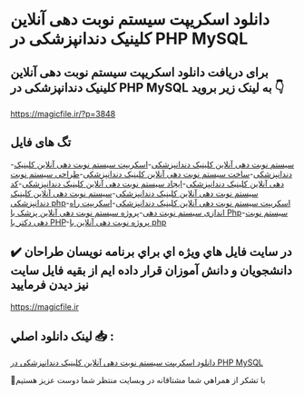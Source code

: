 # دانلود اسکریپت سیستم نوبت دهی آنلاین کلینیک دندانپزشکی در PHP MySQL

## برای دریافت دانلود اسکریپت سیستم نوبت دهی آنلاین کلینیک دندانپزشکی در PHP MySQL به لینک زیر بروید 👇

https://magicfile.ir/?p=3848

## تگ های فایل

-[سیستم نوبت دهی آنلاین کلینیک دندانپزشکی](https://magicfile.ir/product/%d8%a7%d8%b3%da%a9%d8%b1%db%8c%d9%be%d8%aa-%d8%b3%db%8c%d8%b3%d8%aa%d9%85-%d9%86%d9%88%d8%a8%d8%aa-%d8%af%d9%87%db%8c-%d8%a2%d9%86%d9%84%d8%a7%db%8c%d9%86-%da%a9%d9%84%db%8c%d9%86%db%8c%da%a9-%d8%af%d9%86%d8%af%d8%a7%d9%86%d9%be%d8%b2%d8%b4%da%a9%db%8c-php-mysql/)-[اسکریپت سیستم نوبت دهی آنلاین کلینیک دندانپزشکی](https://magicfile.ir/product/%d8%a7%d8%b3%da%a9%d8%b1%db%8c%d9%be%d8%aa-%d8%b3%db%8c%d8%b3%d8%aa%d9%85-%d9%86%d9%88%d8%a8%d8%aa-%d8%af%d9%87%db%8c-%d8%a2%d9%86%d9%84%d8%a7%db%8c%d9%86-%da%a9%d9%84%db%8c%d9%86%db%8c%da%a9-%d8%af%d9%86%d8%af%d8%a7%d9%86%d9%be%d8%b2%d8%b4%da%a9%db%8c-php-mysql/)-[ساخت سیستم نوبت دهی آنلاین کلینیک دندانپزشکی](https://magicfile.ir/product/%d8%a7%d8%b3%da%a9%d8%b1%db%8c%d9%be%d8%aa-%d8%b3%db%8c%d8%b3%d8%aa%d9%85-%d9%86%d9%88%d8%a8%d8%aa-%d8%af%d9%87%db%8c-%d8%a2%d9%86%d9%84%d8%a7%db%8c%d9%86-%da%a9%d9%84%db%8c%d9%86%db%8c%da%a9-%d8%af%d9%86%d8%af%d8%a7%d9%86%d9%be%d8%b2%d8%b4%da%a9%db%8c-php-mysql/)-[طراحی سیستم نوبت دهی آنلاین کلینیک دندانپزشکی](https://magicfile.ir/product/%d8%a7%d8%b3%da%a9%d8%b1%db%8c%d9%be%d8%aa-%d8%b3%db%8c%d8%b3%d8%aa%d9%85-%d9%86%d9%88%d8%a8%d8%aa-%d8%af%d9%87%db%8c-%d8%a2%d9%86%d9%84%d8%a7%db%8c%d9%86-%da%a9%d9%84%db%8c%d9%86%db%8c%da%a9-%d8%af%d9%86%d8%af%d8%a7%d9%86%d9%be%d8%b2%d8%b4%da%a9%db%8c-php-mysql/)-[ایجاد سیستم نوبت دهی آنلاین کلینیک دندانپزشکی](https://magicfile.ir/product/%d8%a7%d8%b3%da%a9%d8%b1%db%8c%d9%be%d8%aa-%d8%b3%db%8c%d8%b3%d8%aa%d9%85-%d9%86%d9%88%d8%a8%d8%aa-%d8%af%d9%87%db%8c-%d8%a2%d9%86%d9%84%d8%a7%db%8c%d9%86-%da%a9%d9%84%db%8c%d9%86%db%8c%da%a9-%d8%af%d9%86%d8%af%d8%a7%d9%86%d9%be%d8%b2%d8%b4%da%a9%db%8c-php-mysql/)-[کد سیستم نوبت دهی آنلاین کلینیک دندانپزشکی](https://magicfile.ir/product/%d8%a7%d8%b3%da%a9%d8%b1%db%8c%d9%be%d8%aa-%d8%b3%db%8c%d8%b3%d8%aa%d9%85-%d9%86%d9%88%d8%a8%d8%aa-%d8%af%d9%87%db%8c-%d8%a2%d9%86%d9%84%d8%a7%db%8c%d9%86-%da%a9%d9%84%db%8c%d9%86%db%8c%da%a9-%d8%af%d9%86%d8%af%d8%a7%d9%86%d9%be%d8%b2%d8%b4%da%a9%db%8c-php-mysql/)-[سیستم نوبت دهی آنلاین کلینیک دندانپزشکی php](https://magicfile.ir/product/%d8%a7%d8%b3%da%a9%d8%b1%db%8c%d9%be%d8%aa-%d8%b3%db%8c%d8%b3%d8%aa%d9%85-%d9%86%d9%88%d8%a8%d8%aa-%d8%af%d9%87%db%8c-%d8%a2%d9%86%d9%84%d8%a7%db%8c%d9%86-%da%a9%d9%84%db%8c%d9%86%db%8c%da%a9-%d8%af%d9%86%d8%af%d8%a7%d9%86%d9%be%d8%b2%d8%b4%da%a9%db%8c-php-mysql/)-[اسکریپت سیستم نوبت دهی آنلاین کلینیک دندانپزشکی](https://magicfile.ir/product/%d8%a7%d8%b3%da%a9%d8%b1%db%8c%d9%be%d8%aa-%d8%b3%db%8c%d8%b3%d8%aa%d9%85-%d9%86%d9%88%d8%a8%d8%aa-%d8%af%d9%87%db%8c-%d8%a2%d9%86%d9%84%d8%a7%db%8c%d9%86-%da%a9%d9%84%db%8c%d9%86%db%8c%da%a9-%d8%af%d9%86%d8%af%d8%a7%d9%86%d9%be%d8%b2%d8%b4%da%a9%db%8c-php-mysql/)-[اسکریپت راه اندازی سیستم نوبت دهی](https://magicfile.ir/product/%d8%a7%d8%b3%da%a9%d8%b1%db%8c%d9%be%d8%aa-%d8%b3%db%8c%d8%b3%d8%aa%d9%85-%d9%86%d9%88%d8%a8%d8%aa-%d8%af%d9%87%db%8c-%d8%a2%d9%86%d9%84%d8%a7%db%8c%d9%86-%da%a9%d9%84%db%8c%d9%86%db%8c%da%a9-%d8%af%d9%86%d8%af%d8%a7%d9%86%d9%be%d8%b2%d8%b4%da%a9%db%8c-php-mysql/)-[پروژه سیستم نوبت دهی آنلاین پزشک با Php](https://magicfile.ir/product/%d8%a7%d8%b3%da%a9%d8%b1%db%8c%d9%be%d8%aa-%d8%b3%db%8c%d8%b3%d8%aa%d9%85-%d9%86%d9%88%d8%a8%d8%aa-%d8%af%d9%87%db%8c-%d8%a2%d9%86%d9%84%d8%a7%db%8c%d9%86-%da%a9%d9%84%db%8c%d9%86%db%8c%da%a9-%d8%af%d9%86%d8%af%d8%a7%d9%86%d9%be%d8%b2%d8%b4%da%a9%db%8c-php-mysql/)-[سیستم نوبت دهی دکتر با PHP](https://magicfile.ir/product/%d8%a7%d8%b3%da%a9%d8%b1%db%8c%d9%be%d8%aa-%d8%b3%db%8c%d8%b3%d8%aa%d9%85-%d9%86%d9%88%d8%a8%d8%aa-%d8%af%d9%87%db%8c-%d8%a2%d9%86%d9%84%d8%a7%db%8c%d9%86-%da%a9%d9%84%db%8c%d9%86%db%8c%da%a9-%d8%af%d9%86%d8%af%d8%a7%d9%86%d9%be%d8%b2%d8%b4%da%a9%db%8c-php-mysql/)-[پروژه نوبت دهی آنلاین با php](https://magicfile.ir/product/%d8%a7%d8%b3%da%a9%d8%b1%db%8c%d9%be%d8%aa-%d8%b3%db%8c%d8%b3%d8%aa%d9%85-%d9%86%d9%88%d8%a8%d8%aa-%d8%af%d9%87%db%8c-%d8%a2%d9%86%d9%84%d8%a7%db%8c%d9%86-%da%a9%d9%84%db%8c%d9%86%db%8c%da%a9-%d8%af%d9%86%d8%af%d8%a7%d9%86%d9%be%d8%b2%d8%b4%da%a9%db%8c-php-mysql/)

## ✔️ در سايت فايل هاي ويژه اي براي برنامه نويسان طراحان دانشجويان و دانش آموزان قرار داده ايم از بقيه فايل سايت نيز ديدن فرماييد

https://magicfile.ir


## لينک دانلود اصلي 📥 :

[دانلود اسکریپت سیستم نوبت دهی آنلاین کلینیک دندانپزشکی در PHP MySQL](https://magicfile.ir/product/%d8%a7%d8%b3%da%a9%d8%b1%db%8c%d9%be%d8%aa-%d8%b3%db%8c%d8%b3%d8%aa%d9%85-%d9%86%d9%88%d8%a8%d8%aa-%d8%af%d9%87%db%8c-%d8%a2%d9%86%d9%84%d8%a7%db%8c%d9%86-%da%a9%d9%84%db%8c%d9%86%db%8c%da%a9-%d8%af%d9%86%d8%af%d8%a7%d9%86%d9%be%d8%b2%d8%b4%da%a9%db%8c-php-mysql/) 


🙏با تشکر از همراهي شما مشتاقانه در وبسایت منتظر شما دوست عزیز هستیم

